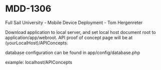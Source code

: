 MDD-1306
========

Full Sail University - Mobile Device Deployment - Tom Hergenreter

Download application to local server, and set local host document root to application/app/webroot. API proof of concept page will be at (yourLocalHost)/APIConcepts. 

database configuration can be found in app/config/database.php

example: localhost/APIConcepts 


